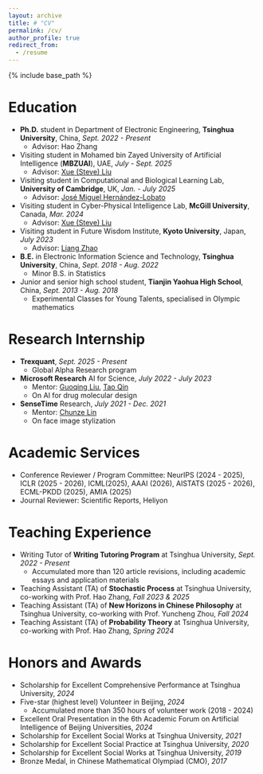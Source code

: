 ```yaml
---
layout: archive
title: # "CV"
permalink: /cv/
author_profile: true
redirect_from:
  - /resume
---
```


{% include base_path %}

Education
======

- **Ph.D.** student in Department of Electronic Engineering, **Tsinghua University**, China, _Sept. 2022 - Present_
  - Advisor: Hao Zhang
- Visiting student in Mohamed bin Zayed University of Artificial Intelligence (**MBZUAI**), UAE, _July - Sept. 2025_
  - Advisor: [Xue (Steve) Liu](https://mbzuai.ac.ae/study/faculty/steve-liu/)
- Visiting student in Computational and Biological Learning Lab, **University of Cambridge**, UK, _Jan. - July 2025_
  - Advisor: [José Miguel Hernández-Lobato](https://jmhl.org/)
- Visiting student in Cyber-Physical Intelligence Lab, **McGill University**, Canada, _Mar. 2024_
  - Advisor: [Xue (Steve) Liu](https://cs.mcgill.ca/~xueliu/site/intro.html)
- Visiting student in Future Wisdom Institute, **Kyoto University**, Japan, _July 2023_
  - Advisor: [Liang Zhao](https://aw.gsais.kyoto-u.ac.jp/en)
- **B.E.** in Electronic Information Science and Technology, **Tsinghua University**, China, _Sept. 2018 - Aug. 2022_
  - Minor B.S. in Statistics
- Junior and senior high school student, **Tianjin Yaohua High School**, China, *Sept. 2013 - Aug. 2018*
  - Experimental Classes for Young Talents, specialised in Olympic mathematics

Research Internship
======

* **Trexquant**, _Sept. 2025 - Present_
  * Global Alpha Research program
* **Microsoft Research** AI for Science, _July 2022 - July 2023_
  * Mentor: [Guoqing Liu](https://fiberleif.github.io/), [Tao Qin](https://scholar.google.com/citations?user=Bl4SRU0AAAAJ)
  * On AI for drug molecular design
* **SenseTime** Research, _July 2021 - Dec. 2021_
  * Mentor: [Chunze Lin](https://linchunze.github.io/)
  * On face image stylization

# Academic Services

- Conference Reviewer / Program Committee: NeurIPS (2024 - 2025), ICLR (2025 - 2026), ICML(2025), AAAI (2026), AISTATS (2025 - 2026), ECML-PKDD (2025), AMIA (2025)
- Journal Reviewer: Scientific Reports, Heliyon

Teaching Experience
======

* Writing Tutor of **Writing Tutoring Program** at Tsinghua University, _Sept. 2022 - Present_
  * Accumulated more than 120 article revisions, including academic essays and application materials
* Teaching Assistant (TA) of **Stochastic Process** at Tsinghua University, co-working with Prof. Hao Zhang, _Fall 2023 & 2025_
* Teaching Assistant (TA) of **New Horizons in Chinese Philosophy** at Tsinghua University, co-working with Prof. Yuncheng Zhou, _Fall 2024_
* Teaching Assistant (TA) of **Probability Theory** at Tsinghua University, co-working with Prof. Hao Zhang, _Spring 2024_

# Honors and Awards

* Scholarship for Excellent Comprehensive Performance at Tsinghua University, *2024*
* Five-star (highest level) Volunteer in Beijing, _2024_
  * Accumulated more than 350 hours of volunteer work (2018 - 2024)
* Excellent Oral Presentation in the 6th Academic Forum on Artificial Intelligence of Beijing Universities, _2024_
* Scholarship for Excellent Social Works at Tsinghua University, _2021_
* Scholarship for Excellent Social Practice at Tsinghua University, _2020_
* Scholarship for Excellent Social Works at Tsinghua University, _2019_
* Bronze Medal, in Chinese Mathematical Olympiad (CMO), _2017_
